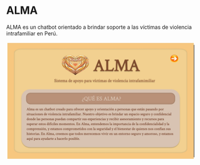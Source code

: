# ALMA
ALMA es un chatbot orientado a brindar soporte a las víctimas de violencia intrafamiliar en Perú.

![Pantalla 1](Images/Pantalla_1.jpeg)


